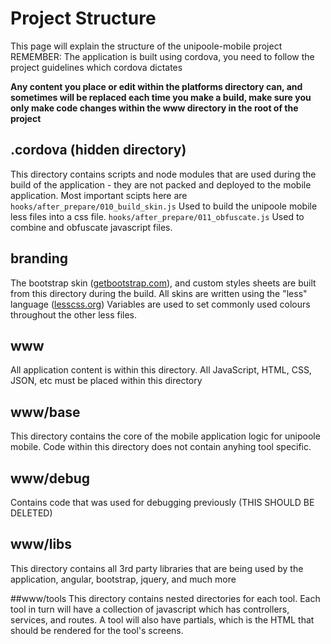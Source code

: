 # Project Structure
This page will explain the structure of the unipoole-mobile project
REMEMBER: The application is built using cordova, you need to follow the project guidelines which cordova dictates

**Any content you place or edit within the platforms directory can, and sometimes will be replaced each time you make a build, make sure you only make code changes within the www directory in the root of the project**
 
## .cordova (hidden directory)
This directory contains scripts and node modules that are used during the build of the application - they are not packed and deployed to the mobile application.
Most important scipts here are
`hooks/after_prepare/010_build_skin.js` Used to build the unipoole mobile less files into a css file.
`hooks/after_prepare/011_obfuscate.js` Used to combine and obfuscate javascript files.

## branding
The bootstrap skin ([getbootstrap.com](http://getbootstrap.com)), and custom styles sheets are built from this directory during the build. All skins are written using the "less" language ([lesscss.org](http://lesscss.org/))
Variables are used to set commonly used colours throughout the other less files. 

## www
All application content is within this directory. All JavaScript, HTML, CSS, JSON, etc must be placed within this directory

## www/base
 This directory contains the core of the mobile application logic for unipoole mobile. Code within this directory does not contain anyhing tool specific.

## www/debug
Contains code that was used for debugging previously (THIS SHOULD BE DELETED)

## www/libs
This directory contains all 3rd party libraries that are being used by the application, angular, bootstrap, jquery, and much more


##www/tools
This directory contains nested directories for each tool. Each tool in turn will have a collection of javascript which has controllers, services, and routes. A tool will also have partials, which is the HTML that should be rendered for the tool's screens.